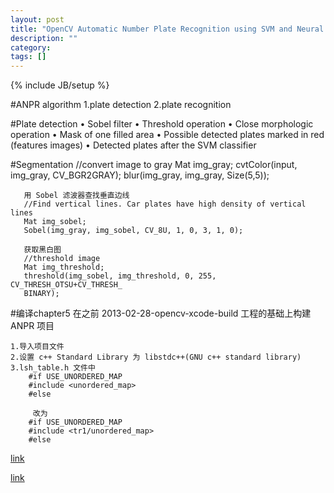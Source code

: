 ```yaml
---
layout: post
title: "OpenCV Automatic Number Plate Recognition using SVM and Neural Networks"
description: ""
category: 
tags: []
---
```

{% include JB/setup %}

#ANPR algorithm
	1.plate detection
	2.plate recognition

#Plate detection
	• Sobel filter
	• Threshold operation
	• Close morphologic operation
	• Mask of one filled area
	• Possible detected plates marked in red (features images)
	• Detected plates after the SVM classifier

#Segmentation
	   //convert image to gray
	   Mat img_gray;
	   cvtColor(input, img_gray, CV_BGR2GRAY);
	   blur(img_gray, img_gray, Size(5,5));

	   用 Sobel 滤波器查找垂直边线
	   //Find vertical lines. Car plates have high density of vertical lines
	   Mat img_sobel;
	   Sobel(img_gray, img_sobel, CV_8U, 1, 0, 3, 1, 0);
	   
	   获取黑白图
	   //threshold image
	   Mat img_threshold;
	   threshold(img_sobel, img_threshold, 0, 255, CV_THRESH_OTSU+CV_THRESH_
	   BINARY);

#编译chapter5
在之前 2013-02-28-opencv-xcode-build 工程的基础上构建 ANPR 项目

	1.导入项目文件
	2.设置 c++ Standard Library 为 libstdc++(GNU c++ standard library)
	3.lsh_table.h 文件中 
		#if USE_UNORDERED_MAP
		#include <unordered_map>
		#else

 		 改为
		#if USE_UNORDERED_MAP
		#include <tr1/unordered_map>
		#else

[link](http://stackoverflow.com/questions/7359284/unordered-map-error-in-gcc)

[link](http://stackoverflow.com/questions/8454329/why-cant-clang-with-libc-in-c0x-mode-link-this-boostprogram-options-examp)